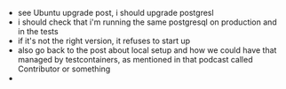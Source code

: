 - see Ubuntu upgrade post, i should upgrade postgresl
- i should check that i'm running the same postgresql on production and in the tests
- if it's not the right version, it refuses to start up
- also go back to the post about local setup and how we could have that managed by testcontainers, as mentioned in that podcast called Contributor or something
- 